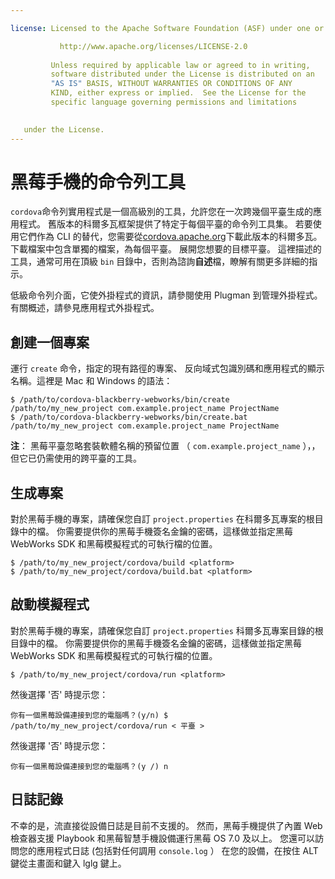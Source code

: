```yaml
---

license: Licensed to the Apache Software Foundation (ASF) under one or more contributor license agreements. See the NOTICE file distributed with this work for additional information regarding copyright ownership. The ASF licenses this file to you under the Apache License, Version 2.0 (the "License"); you may not use this file except in compliance with the License. You may obtain a copy of the License at

           http://www.apache.org/licenses/LICENSE-2.0
    
         Unless required by applicable law or agreed to in writing,
         software distributed under the License is distributed on an
         "AS IS" BASIS, WITHOUT WARRANTIES OR CONDITIONS OF ANY
         KIND, either express or implied.  See the License for the
         specific language governing permissions and limitations
    

   under the License.
---
```


# 黑莓手機的命令列工具

`cordova`命令列實用程式是一個高級別的工具，允許您在一次跨幾個平臺生成的應用程式。 舊版本的科爾多瓦框架提供了特定于每個平臺的命令列工具集。 若要使用它們作為 CLI 的替代，您需要從[cordova.apache.org][1]下載此版本的科爾多瓦。 下載檔案中包含單獨的檔案，為每個平臺。 展開您想要的目標平臺。 這裡描述的工具，通常可用在頂級 `bin` 目錄中，否則為諮詢**自述**檔，瞭解有關更多詳細的指示。

 [1]: http://cordova.apache.org

低級命令列介面，它使外掛程式的資訊，請參閱使用 Plugman 到管理外掛程式。有關概述，請參見應用程式外掛程式。

## 創建一個專案

運行 `create` 命令，指定的現有路徑的專案、 反向域式包識別碼和應用程式的顯示名稱。這裡是 Mac 和 Windows 的語法：

    $ /path/to/cordova-blackberry-webworks/bin/create /path/to/my_new_project com.example.project_name ProjectName
    $ /path/to/cordova-blackberry-webworks/bin/create.bat /path/to/my_new_project com.example.project_name ProjectName
    

**注**： 黑莓平臺忽略套裝軟體名稱的預留位置 （ `com.example.project_name` ），，但它已仍需使用的跨平臺的工具。

## 生成專案

對於黑莓手機的專案，請確保您自訂 `project.properties` 在科爾多瓦專案的根目錄中的檔。 你需要提供你的黑莓手機簽名金鑰的密碼，這樣做並指定黑莓 WebWorks SDK 和黑莓模擬程式的可執行檔的位置。

    $ /path/to/my_new_project/cordova/build <platform>
    $ /path/to/my_new_project/cordova/build.bat <platform>
    

## 啟動模擬程式

對於黑莓手機的專案，請確保您自訂 `project.properties` 科爾多瓦專案目錄的根目錄中的檔。 你需要提供你的黑莓手機簽名金鑰的密碼，這樣做並指定黑莓 WebWorks SDK 和黑莓模擬程式的可執行檔的位置。

    $ /path/to/my_new_project/cordova/run <platform>
    

然後選擇 '否' 時提示您：

    你有一個黑莓設備連接到您的電腦嗎？(y/n) $ /path/to/my_new_project/cordova/run < 平臺 >
    

然後選擇 '否' 時提示您：

    你有一個黑莓設備連接到您的電腦嗎？(y /) n
    

## 日誌記錄

不幸的是，流直接從設備日誌是目前不支援的。 然而，黑莓手機提供了內置 Web 檢查器支援 Playbook 和黑莓智慧手機設備運行黑莓 OS 7.0 及以上。 您還可以訪問您的應用程式日誌 (包括對任何調用 `console.log` ） 在您的設備，在按住 ALT 鍵從主畫面和鍵入 lglg 鍵上。